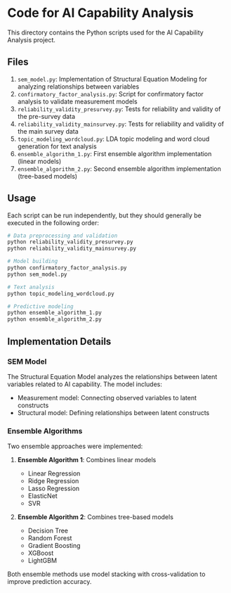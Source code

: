 # Code for AI Capability Analysis

This directory contains the Python scripts used for the AI Capability Analysis project.

## Files

1. `sem_model.py`: Implementation of Structural Equation Modeling for analyzing relationships between variables
2. `confirmatory_factor_analysis.py`: Script for confirmatory factor analysis to validate measurement models
3. `reliability_validity_presurvey.py`: Tests for reliability and validity of the pre-survey data
4. `reliability_validity_mainsurvey.py`: Tests for reliability and validity of the main survey data
5. `topic_modeling_wordcloud.py`: LDA topic modeling and word cloud generation for text analysis
6. `ensemble_algorithm_1.py`: First ensemble algorithm implementation (linear models)
7. `ensemble_algorithm_2.py`: Second ensemble algorithm implementation (tree-based models)

## Usage

Each script can be run independently, but they should generally be executed in the following order:

```bash
# Data preprocessing and validation
python reliability_validity_presurvey.py
python reliability_validity_mainsurvey.py

# Model building
python confirmatory_factor_analysis.py
python sem_model.py

# Text analysis
python topic_modeling_wordcloud.py

# Predictive modeling
python ensemble_algorithm_1.py
python ensemble_algorithm_2.py
```

## Implementation Details

### SEM Model

The Structural Equation Model analyzes the relationships between latent variables related to AI capability. The model includes:

- Measurement model: Connecting observed variables to latent constructs
- Structural model: Defining relationships between latent constructs

### Ensemble Algorithms

Two ensemble approaches were implemented:

1. **Ensemble Algorithm 1**: Combines linear models
   - Linear Regression
   - Ridge Regression
   - Lasso Regression
   - ElasticNet
   - SVR

2. **Ensemble Algorithm 2**: Combines tree-based models
   - Decision Tree
   - Random Forest
   - Gradient Boosting
   - XGBoost
   - LightGBM

Both ensemble methods use model stacking with cross-validation to improve prediction accuracy.